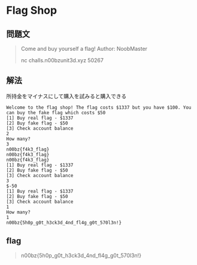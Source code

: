 # Flag Shop

## 問題文
> Come and buy yourself a flag! Author: NoobMaster
>
> nc challs.n00bzunit3d.xyz 50267

## 解法
所持金をマイナスにして購入を試みると購入できる

```
Welcome to the flag shop! The flag costs $1337 but you have $100. You can buy the fake flag which costs $50
[1] Buy real flag - $1337
[2] Buy fake flag - $50
[3] Check account balance
2
How many?
3
n00bz{f4k3_flag}
n00bz{f4k3_flag}
n00bz{f4k3_flag}
[1] Buy real flag - $1337
[2] Buy fake flag - $50
[3] Check account balance
3
$-50
[1] Buy real flag - $1337
[2] Buy fake flag - $50
[3] Check account balance
1
How many?
1
n00bz{5h0p_g0t_h3ck3d_4nd_fl4g_g0t_570l3n!}
```

## flag
> n00bz{5h0p_g0t_h3ck3d_4nd_fl4g_g0t_570l3n!}
